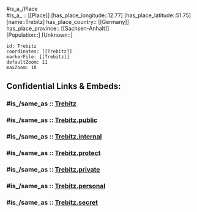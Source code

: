 ﻿---
confidential: public
isDeleted: false
location:
- 51.75
- 12.77
mapmarker: city
mapzoom:
- 7
- 12
SpocWebEntityId: 34955
tags:
- geo/City
type: City
---

#is_a_/Place  
#is_a_ :: [[Place]] 
[has_place_longitude::12.77] 
[has_place_latitude::51.75] 
[name::Trebitz] 
has_place_country:: [[Germany]]  
has_place_province:: [[Sachsen-Anhalt]]  
[Population::] 
[Unknown::] 


```leaflet
id: Trebitz
coordinates: [[Trebitz]] 
markerFile: [[Trebitz]] 
defaultZoom: 11 
maxZoom: 18
```


## Confidential Links & Embeds: 

### #is_/same_as :: [Trebitz](/_Standards/Earth/Continent/Europe/Europe~Central/Germany/Germany~East/Sachsen-Anhalt/counties~SA/Wittenberg/cities~Wittenberg/Bad_Schmiedeberg/City/Trebitz.md) 

### #is_/same_as :: [Trebitz.public](/_public/Earth/Continent/Europe/Europe~Central/Germany/Germany~East/Sachsen-Anhalt/counties~SA/Wittenberg/cities~Wittenberg/Bad_Schmiedeberg/City/Trebitz.public.md) 

### #is_/same_as :: [Trebitz.internal](/_internal/Earth/Continent/Europe/Europe~Central/Germany/Germany~East/Sachsen-Anhalt/counties~SA/Wittenberg/cities~Wittenberg/Bad_Schmiedeberg/City/Trebitz.internal.md) 

### #is_/same_as :: [Trebitz.protect](/_protect/Earth/Continent/Europe/Europe~Central/Germany/Germany~East/Sachsen-Anhalt/counties~SA/Wittenberg/cities~Wittenberg/Bad_Schmiedeberg/City/Trebitz.protect.md) 

### #is_/same_as :: [Trebitz.private](/_private/Earth/Continent/Europe/Europe~Central/Germany/Germany~East/Sachsen-Anhalt/counties~SA/Wittenberg/cities~Wittenberg/Bad_Schmiedeberg/City/Trebitz.private.md) 

### #is_/same_as :: [Trebitz.personal](/_personal/Earth/Continent/Europe/Europe~Central/Germany/Germany~East/Sachsen-Anhalt/counties~SA/Wittenberg/cities~Wittenberg/Bad_Schmiedeberg/City/Trebitz.personal.md) 

### #is_/same_as :: [Trebitz.secret](/_secret/Earth/Continent/Europe/Europe~Central/Germany/Germany~East/Sachsen-Anhalt/counties~SA/Wittenberg/cities~Wittenberg/Bad_Schmiedeberg/City/Trebitz.secret.md)


